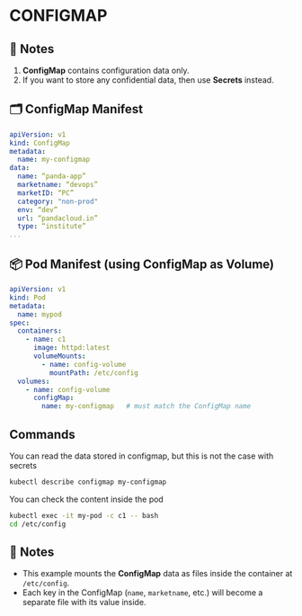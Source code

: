 # CONFIGMAP

## 📌 Notes
1. **ConfigMap** contains configuration data only.  
2. If you want to store any confidential data, then use **Secrets** instead.  

## 🗂 ConfigMap Manifest
```yaml
apiVersion: v1
kind: ConfigMap
metadata:
  name: my-configmap
data:
  name: “panda-app”
  marketname: “devops”
  marketID: “PC”
  category: "non-prod"
  env: “dev”
  url: “pandacloud.in”
  type: “institute”
...
````

## 📦 Pod Manifest (using ConfigMap as Volume)
```yaml
apiVersion: v1
kind: Pod
metadata:
  name: mypod
spec:
  containers:
    - name: c1
      image: httpd:latest
      volumeMounts:
        - name: config-volume
          mountPath: /etc/config
  volumes:
    - name: config-volume
      configMap:
        name: my-configmap   # must match the ConfigMap name
```

## Commands
You can read the data stored in configmap, but this is not the case with secrets
```bash
kubectl describe configmap my-configmap
```

You can check the content inside the pod
```bash
kubectl exec -it my-pod -c c1 -- bash
cd /etc/config
```
## 📝 Notes
- This example mounts the **ConfigMap** data as files inside the container at `/etc/config`. 
- Each key in the ConfigMap (`name`, `marketname`, etc.) will become a separate file with its value inside.
